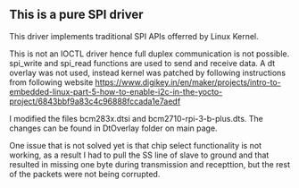## This is a pure SPI driver
This driver implements traditional SPI APIs offerred by Linux Kernel.

This is not an IOCTL driver hence full duplex communication is not possible.
spi_write and spi_read functions are used to send and receive data.
A dt overlay was not used, instead kernel was patched by following instructions from following website
https://www.digikey.in/en/maker/projects/intro-to-embedded-linux-part-5-how-to-enable-i2c-in-the-yocto-project/6843bbf9a83c4c96888fccada1e7aedf

I modified the files bcm283x.dtsi and bcm2710-rpi-3-b-plus.dts.
The changes can be found in DtOverlay folder on main page.

One issue that is not solved yet is that chip select functionality is not working, as a result I had to pull the SS line of slave to ground and that resulted in missing one byte during transmission and recepttion, but the rest of the packets were not being corrupted.
